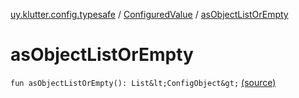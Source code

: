 [uy.klutter.config.typesafe](../index.md) / [ConfiguredValue](index.md) / [asObjectListOrEmpty](.)


# asObjectListOrEmpty

`fun asObjectListOrEmpty(): List&lt;ConfigObject&gt;` [(source)](https://github.com/kohesive/klutter/blob/master/config-typesafe-jdk6/src/main/kotlin/uy/klutter/config/typesafe/TypesafeConfig_Ext.kt#L135)


